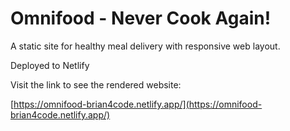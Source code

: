 # Omnifood - Never Cook Again!

A static site for healthy meal delivery with responsive web layout.

Deployed to Netlify

Visit the link to see the rendered website:

[https://omnifood-brian4code.netlify.app/](https://omnifood-brian4code.netlify.app/)
